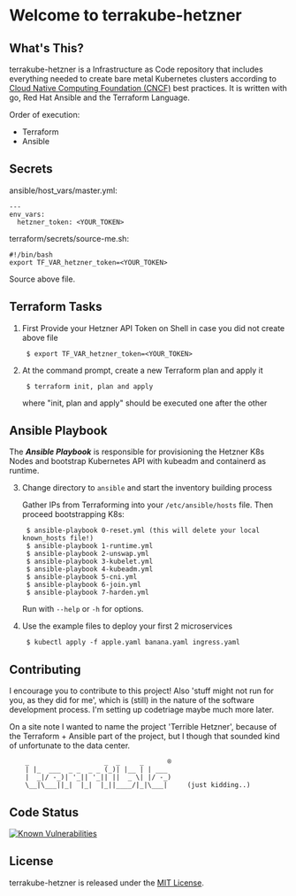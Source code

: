 # Welcome to terrakube-hetzner

## What's This?

terrakube-hetzner is a Infrastructure as Code repository that includes everything needed to create bare metal Kubernetes clusters according to
[Cloud Native Computing Foundation (CNCF)](https://www.cncf.io/webinars/best-practices-for-running-and-implementing-kubernetes/)
best practices. It is written with go, Red Hat Ansible and the Terraform Language.

Order of execution:

- Terraform 
- Ansible 

## Secrets

ansible/host_vars/master.yml:

```
---
env_vars:
  hetzner_token: <YOUR_TOKEN>
```

terraform/secrets/source-me.sh:

```
#!/bin/bash
export TF_VAR_hetzner_token=<YOUR_TOKEN>
```

Source above file.


## Terraform Tasks

1. First Provide your Hetzner API Token on Shell in case you did not create above file

        $ export TF_VAR_hetzner_token=<YOUR_TOKEN>



2. At the command prompt, create a new Terraform plan and apply it

        $ terraform init, plan and apply

   where "init, plan and apply" should be executed one after the other

## Ansible Playbook

The _**Ansible Playbook**_ is responsible for provisioning the Hetzner K8s Nodes 
and bootstrap Kubernetes API with kubeadm and containerd as runtime.


3. Change directory to `ansible` and start the inventory building process

   Gather IPs from Terraforming into your `/etc/ansible/hosts` file. 
   Then proceed bootstrapping K8s:

        $ ansible-playbook 0-reset.yml (this will delete your local known_hosts file!)
        $ ansible-playbook 1-runtime.yml
        $ ansible-playbook 2-unswap.yml
        $ ansible-playbook 3-kubelet.yml
        $ ansible-playbook 4-kubeadm.yml
        $ ansible-playbook 5-cni.yml
        $ ansible-playbook 6-join.yml
        $ ansible-playbook 7-harden.yml


   Run with `--help` or `-h` for options.

4. Use the example files to deploy your first 2 microservices

        $ kubectl apply -f apple.yaml banana.yaml ingress.yaml 

## Contributing

<!-- [![Code Triage Badge](https://www.codetriage.com/rails/rails/badges/users.svg)](https://www.codetriage.com/rails/rails) -->

 I encourage you to contribute to this project! Also 'stuff might not run for you, as they did for me', which is (still) in the nature of the software development process. I'm setting up codetriage maybe much more later.

 On a site note I wanted to name the project 'Terrible Hetzner', because of the Terraform + Ansible part of the project, but I though that sounded kind of unfortunate to the data center. 

        _                   _  _     _      ®
        | |_  ___  _ _  _ _ (_)| |__ | | ___ 
        |  _|/ -_)| '_|| '_|| ||  _ \| |/ -_)
        \__|\___||_|  |_|  |_||____/|_|\___|     (just kidding..)

## Code Status

[![Known Vulnerabilities](https://snyk.io/test/github/{stevek-pro}/{terrakube-hetzner}/badge.svg)](https://snyk.io/test/github/{stevek-pro}/{terrakube-hetzner})



## License

terrakube-hetzner is released under the [MIT License](https://opensource.org/licenses/MIT).
